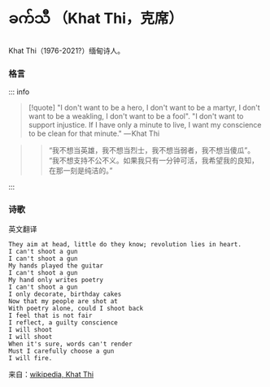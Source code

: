 # ခက်သီ （Khat Thi，克席）

Khat Thi（1976-2021?）缅甸诗人。

### 格言

::: info

> [!quote]
> "I don't want to be a hero, I don't want to be a martyr, 
> I don't want to be a weakling, I don't want to be a fool". 
> "I don't want to support injustice. If I have only a minute to live, 
> I want my conscience to be clean for that minute."
> — Khat Thi

> > “我不想当英雄，我不想当烈士，我不想当弱者，我不想当傻瓜”。
> > “我不想支持不公不义。如果我只有一分钟可活，我希望我的良知，在那一刻是纯洁的。”

:::

### 诗歌

英文翻译
```
They aim at head, little do they know; revolution lies in heart.
I can't shoot a gun
I can't shoot a gun
My hands played the guitar
I can't shoot a gun
My hand only writes poetry
I can't shoot a gun
I only decorate, birthday cakes
Now that my people are shot at
With poetry alone, could I shoot back
I feel that is not fair
I reflect, a guilty conscience
I will shoot
I will shoot
When it's sure, words can't render
Must I carefully choose a gun
I will fire. 
```

来自：[wikipedia, Khat Thi](https://en.wikipedia.org/wiki/Khat_Thi)

